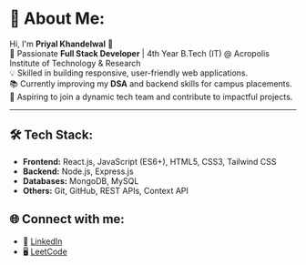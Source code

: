 # 💫 About Me:

Hi, I'm **Priyal Khandelwal** 👋  
🚀 Passionate **Full Stack Developer** | 4th Year B.Tech (IT) @ Acropolis Institute of Technology & Research  
💡 Skilled in building responsive, user-friendly web applications.  
📚 Currently improving my **DSA** and backend skills for campus placements.  
💼 Aspiring to join a dynamic tech team and contribute to impactful projects.  

---

## 🛠 Tech Stack:
- **Frontend:** React.js, JavaScript (ES6+), HTML5, CSS3, Tailwind CSS 
- **Backend:** Node.js, Express.js  
- **Databases:** MongoDB, MySQL  
- **Others:** Git, GitHub, REST APIs, Context API  

## 🌐 Connect with me:
- 💼 [LinkedIn](https://www.linkedin.com/in/priyal-khandelwal-7735b52b4)
- 🖥 [LeetCode](https://leetcode.com/u/Priyal__2807/)  

 

